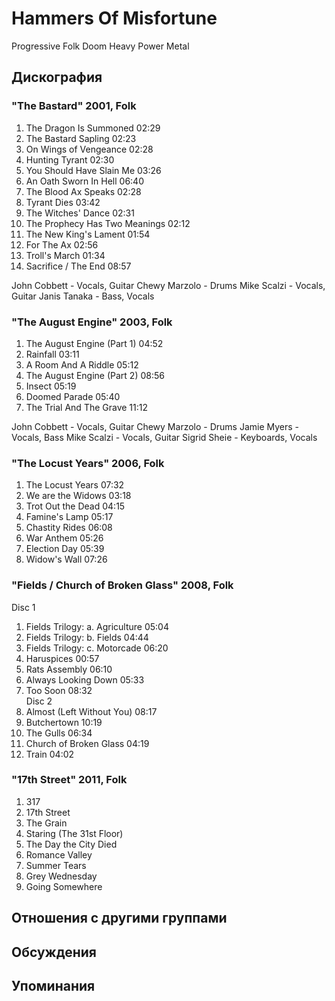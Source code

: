 # Hammers Of Misfortune

Progressive Folk Doom Heavy Power Metal

## Дискография

### "The Bastard" 2001, Folk

1. The Dragon Is Summoned 02:29 
2. The Bastard Sapling 02:23
3. On Wings of Vengeance 02:28  
4. Hunting Tyrant 02:30 
5. You Should Have Slain Me 03:26 
6. An Oath Sworn In Hell 06:40
7. The Blood Ax Speaks 02:28  
8. Tyrant Dies 03:42
9. The Witches' Dance 02:31  
10. The Prophecy Has Two Meanings 02:12 
11. The New King's Lament 01:54 
12. For The Ax 02:56
13. Troll's March 01:34
14. Sacrifice / The End 08:57 



John Cobbett - Vocals, Guitar 
Chewy Marzolo - Drums 
Mike Scalzi - Vocals, Guitar 
Janis Tanaka - Bass, Vocals

### "The August Engine" 2003, Folk

1. The August Engine (Part 1) 04:52  
2. Rainfall 03:11 
3. A Room And A Riddle 05:12 
4. The August Engine (Part 2) 08:56
5. Insect 05:19 
6. Doomed Parade 05:40  
7. The Trial And The Grave 11:12 

John Cobbett - Vocals, Guitar 
Chewy Marzolo - Drums 
Jamie Myers - Vocals, Bass 
Mike Scalzi - Vocals, Guitar 
Sigrid Sheie - Keyboards, Vocals

### "The Locust Years" 2006, Folk

1. The Locust Years 07:32  
2. We are the Widows 03:18  
3. Trot Out the Dead 04:15  
4. Famine's Lamp 05:17  
5. Chastity Rides 06:08  
6. War Anthem 05:26  
7. Election Day 05:39  
8. Widow's Wall 07:26

### "Fields / Church of Broken Glass" 2008, Folk

Disc 1 
1. Fields Trilogy: a. Agriculture  05:04
2. Fields Trilogy: b. Fields  04:44  
3. Fields Trilogy: c. Motorcade  06:20 
4. Haruspices  00:57    
5. Rats Assembly  06:10  
6. Always Looking Down  05:33  
7. Too Soon  08:32  
Disc 2 
1. Almost (Left Without You)  08:17
2. Butchertown  10:19   
3. The Gulls  06:34   
4. Church of Broken Glass  04:19 
5. Train  04:02

### "17th Street" 2011, Folk

01. 317
02. 17th Street
03. The Grain
04. Staring (The 31st Floor)
05. The Day the City Died
06. Romance Valley
07. Summer Tears
08. Grey Wednesday
09. Going Somewhere


## Отношения с другими группами


## Обсуждения


## Упоминания

